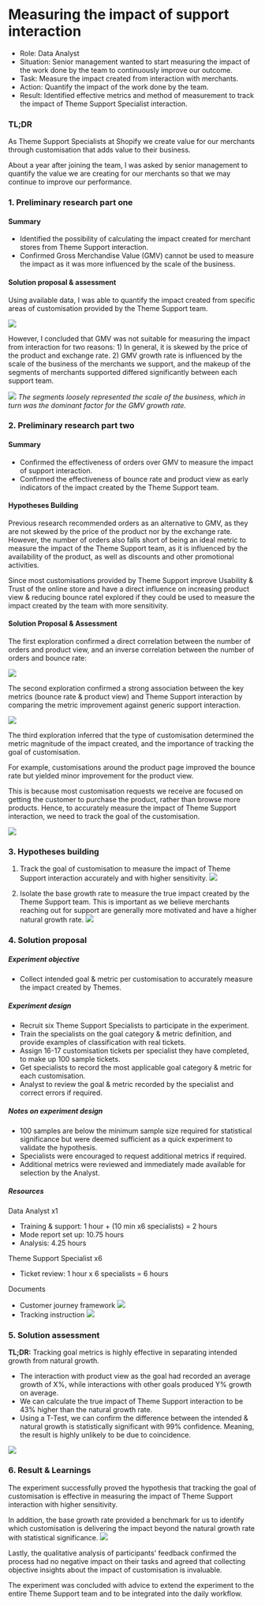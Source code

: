 # Measuring the impact of support interaction

- Role: Data Analyst
- Situation: Senior management wanted to start measuring the impact of the work done by the team to continuously improve our outcome.
- Task: Measure the impact created from interaction with merchants.
- Action: Quantify the impact of the work done by the team.
- Result: Identified effective metrics and method of measurement to track the impact of Theme Support Specialist interaction.

### TL;DR

As Theme Support Specialists at Shopify we create value for our merchants through customisation that adds value to their business.

About a year after joining the team, I was asked by senior management to quantify the value we are creating for our merchants so that we may continue to improve our performance.

### 1. Preliminary research part one

#### Summary

- Identified the possibility of calculating the impact created for merchant stores from Theme Support interaction.
- Confirmed Gross Merchandise Value (GMV) cannot be used to measure the impact as it was more influenced by the scale of the business.

#### Solution proposal & assessment

Using available data, I was able to quantify the impact created from specific areas of customisation provided by the Theme Support team.

![](images/service_impact_analysis.png)

However, I concluded that GMV was not suitable for measuring the impact from interaction for two reasons: 1) In general, it is skewed by the price of the product and exchange rate. 2) GMV growth rate is influenced by the scale of the business of the merchants we support, and the makeup of the segments of merchants supported differed significantly between each support team.

![](images/segmentation.png)
_The segments loosely represented the scale of the business, which in turn was the dominant factor for the GMV growth rate._

### 2. Preliminary research part two

#### Summary

- Confirmed the effectiveness of orders over GMV to measure the impact of support interaction.
- Confirmed the effectiveness of bounce rate and product view as early indicators of the impact created by the Theme Support team.

#### Hypotheses Building

Previous research recommended orders as an alternative to GMV, as they are not skewed by the price of the product nor by the exchange rate. However, the number of orders also falls short of being an ideal metric to measure the impact of the Theme Support team, as it is influenced by the availability of the product, as well as discounts and other promotional activities.

Since most customisations provided by Theme Support improve Usability & Trust of the online store and have a direct influence on increasing product view & reducing bounce rateI explored if they could be used to measure the impact created by the team with more sensitivity.

#### Solution Proposal & Assessment

The first exploration confirmed a direct correlation between the number of orders and product view, and an inverse correlation between the number of orders and bounce rate:

![](images/correlation.png)

The second exploration confirmed a strong association between the key metrics (bounce rate & product view) and Theme Support interaction by comparing the metric improvement against generic support interaction.

![](images/service_impact_compare.png)

The third exploration inferred that the type of customisation determined the metric magnitude of the impact created, and the importance of tracking the goal of customisation.

For example, customisations around the product page improved the bounce rate but yielded minor improvement for the product view.

This is because most customisation requests we receive are focused on getting the customer to purchase the product, rather than browse more products. Hence, to accurately measure the impact of Theme Support interaction, we need to track the goal of the customisation.

![](images/service_impact_differ.png)

### 3. Hypotheses building

1. Track the goal of customisation to measure the impact of Theme Support interaction accurately and with higher sensitivity.
![](images/goal_tracking.png)

2. Isolate the base growth rate to measure the true impact created by the Theme Support team. This is important as we believe merchants reaching out for support are generally more motivated and have a higher natural growth rate.
![](images/base_growth_isolation.png)

### 4. Solution proposal

##### Experiment objective
- Collect intended goal & metric per customisation to accurately measure the impact created by Themes.

##### Experiment design
- Recruit six Theme Support Specialists to participate in the experiment.
- Train the specialists on the goal category & metric definition, and provide examples of classification with real tickets.
- Assign 16-17 customisation tickets per specialist they have completed, to make up 100 sample tickets.
- Get specialists to record the most applicable goal category & metric for each customisation.
- Analyst to review the goal & metric recorded by the specialist and correct errors if required.

##### Notes on experiment design

- 100 samples are below the minimum sample size required for statistical significance but were deemed sufficient as a quick experiment to validate the hypothesis.
- Specialists were encouraged to request additional metrics if required.
- Additional metrics were reviewed and immediately made available for selection by the Analyst.

##### Resources

Data Analyst x1
- Training & support: 1 hour + (10 min x6 specialists) = 2 hours
- Mode report set up: 10.75 hours
- Analysis: 4.25 hours

Theme Support Specialist x6
- Ticket review: 1 hour x 6 specialists = 6 hours

Documents
- Customer journey framework
![](images/customer_journey_framework.png)
- Tracking instruction
![](images/goal_tracking_instruction.png)


### 5. Solution assessment

**TL;DR:** Tracking goal metrics is highly effective in separating intended growth from natural growth.

- The interaction with product view as the goal had recorded an average growth of X%, while interactions with other goals produced Y% growth on average.
- We can calculate the true impact of Theme Support interaction to be 43% higher than the natural growth rate.
- Using a T-Test, we can confirm the difference between the intended & natural growth is statistically significant with 99% confidence. Meaning, the result is highly unlikely to be due to coincidence.

![](images/goal_tracking_results.png)


### 6. Result & Learnings

The experiment successfully proved the hypothesis that tracking the goal of customisation is effective in measuring the impact of Theme Support interaction with higher sensitivity.

In addition, the base growth rate provided a benchmark for us to identify which customisation is delivering the impact beyond the natural growth rate with statistical significance.
![](images/goal_tracking_application.png)

Lastly, the qualitative analysis of participants' feedback confirmed the process had no negative impact on their tasks and agreed that collecting objective insights about the impact of customisation is invaluable.

The experiment was concluded with advice to extend the experiment to the entire Theme Support team and to be integrated into the daily workflow.